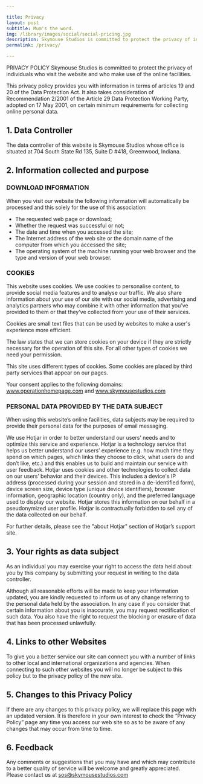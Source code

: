 ```yaml
---

title: Privacy
layout: post
subtitle: Mum's the word.
img: /library/images/social/social-pricing.jpg
description: Skymouse Studios is committed to protect the privacy of individuals who visit the website and who make use of the online facilities.
permalink: /privacy/

---
```


PRIVACY POLICY
Skymouse Studios is committed to protect the privacy of individuals who visit the website and who make use of the online facilities.

This privacy policy provides you with information in terms of articles 19 and 20 of the Data Protection Act. It also takes consideration of Recommendation 2/2001 of the Article 29 Data Protection Working Party, adopted on 17 May 2001, on certain minimum requirements for collecting online personal data.

## 1. Data Controller

The data controller of this website is Skymouse Studios whose office is situated at 704 South State Rd 135, Suite D #418, Greenwood, Indiana.


## 2. Information collected and purpose

### DOWNLOAD INFORMATION
When you visit our website the following information will automatically be processed and this solely for the use of this association:
+ The requested web page or download;
+ Whether the request was successful or not;
+ The date and time when you accessed the site;
+ The Internet address of the web site or the domain name of the computer from which you accessed the site;
+ The operating system of the machine running your web browser and the type and version of your web browser.

### COOKIES
This website uses cookies. We use cookies to personalise content, to provide social media features and to analyse our traffic. We also share information about your use of our site with our social media, advertising and analytics partners who may combine it with other information that you’ve provided to them or that they’ve collected from your use of their services.

Cookies are small text files that can be used by websites to make a user's experience more efficient.

The law states that we can store cookies on your device if they are strictly necessary for the operation of this site. For all other types of cookies we need your permission.

This site uses different types of cookies. Some cookies are placed by third party services that appear on our pages.

Your consent applies to the following domains: www.operationhomepage.com and www.skymousestudios.com

### PERSONAL DATA PROVIDED BY THE DATA SUBJECT
When using this website’s online facilities, data subjects may be required to provide their personal data for the purposes of email messaging.

We use Hotjar in order to better understand our users’ needs and to optimize this service and experience. Hotjar is a technology service that helps us better understand our users’ experience (e.g. how much time they spend on which pages, which links they choose to click, what users do and don’t like, etc.) and this enables us to build and maintain our service with user feedback. Hotjar uses cookies and other technologies to collect data on our users’ behavior and their devices. This includes a device's IP address (processed during your session and stored in a de-identified form), device screen size, device type (unique device identifiers), browser information, geographic location (country only), and the preferred language used to display our website. Hotjar stores this information on our behalf in a pseudonymized user profile. Hotjar is contractually forbidden to sell any of the data collected on our behalf.

For further details, please see the "about Hotjar" section of Hotjar’s support site.

## 3. Your rights as data subject

As an individual you may exercise your right to access the data held about you by this company by submitting your request in writing to the data controller.

Although all reasonable efforts will be made to keep your information updated, you are kindly requested to inform us of any change referring to the personal data held by the association. In any case if you consider that certain information about you is inaccurate, you may request rectification of such data. You also have the right to request the blocking or erasure of data that has been processed unlawfully.

## 4. Links to other Websites

To give you a better service our site can connect you with a number of links to other local and international organizations and agencies. When connecting to such other websites you will no longer be subject to this policy but to the privacy policy of the new site.

## 5. Changes to this Privacy Policy

If there are any changes to this privacy policy, we will replace this page with an updated version. It is therefore in your own interest to check the “Privacy Policy” page any time you access our web site so as to be aware of any changes that may occur from time to time.

## 6. Feedback

Any comments or suggestions that you may have and which may contribute to a better quality of service will be welcome and greatly appreciated. Please contact us at sos@skymousestudios.com